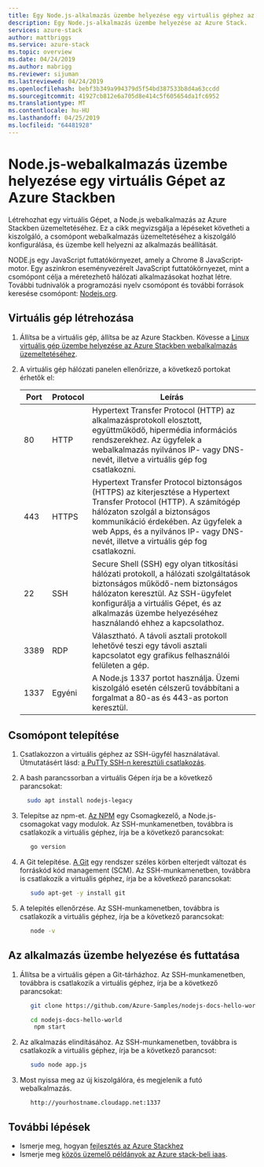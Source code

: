 ```yaml
---
title: Egy Node.js-alkalmazás üzembe helyezése egy virtuális géphez az Azure Stackben |} A Microsoft Docs
description: Egy Node.js-alkalmazás üzembe helyezése az Azure Stack.
services: azure-stack
author: mattbriggs
ms.service: azure-stack
ms.topic: overview
ms.date: 04/24/2019
ms.author: mabrigg
ms.reviewer: sijuman
ms.lastreviewed: 04/24/2019
ms.openlocfilehash: bebf3b349a994379d5f54bd387533b8d4a63ccdd
ms.sourcegitcommit: 41927cb812e6a705d8e414c5f605654da1fc6952
ms.translationtype: MT
ms.contentlocale: hu-HU
ms.lasthandoff: 04/25/2019
ms.locfileid: "64481928"
---
```

# <a name="how-to-deploy-a-nodejs-web-app-to-a-vm-in-azure-stack"></a>Node.js-webalkalmazás üzembe helyezése egy virtuális Gépet az Azure Stackben

Létrehozhat egy virtuális Gépet, a Node.js webalkalmazás az Azure Stackben üzemeltetéséhez. Ez a cikk megvizsgálja a lépéseket követheti a kiszolgáló, a csomópont webalkalmazás üzemeltetéséhez a kiszolgáló konfigurálása, és üzembe kell helyezni az alkalmazás beállítását.

NODE.js egy JavaScript futtatókörnyezet, amely a Chrome 8 JavaScript-motor. Egy aszinkron eseményvezérelt JavaScript futtatókörnyezet, mint a csomópont célja a méretezhető hálózati alkalmazásokat hozhat létre. További tudnivalók a programozási nyelv csomópont és további források keresése csomópont: [Nodejs.org](https://nodejs.org).

## <a name="create-a-vm"></a>Virtuális gép létrehozása

1. Állítsa be a virtuális gép, állítsa be az Azure Stackben. Kövesse a [Linux virtuális gép üzembe helyezése az Azure Stackben webalkalmazás üzemeltetéséhez](azure-stack-dev-start-howto-deploy-linux.md).

2. A virtuális gép hálózati panelen ellenőrizze, a következő portokat érhetők el:

    | Port | Protocol | Leírás |
    | --- | --- | --- |
    | 80 | HTTP | Hypertext Transfer Protocol (HTTP) az alkalmazásprotokoll elosztott, együttműködő, hipermédia információs rendszerekhez. Az ügyfelek a webalkalmazás nyilvános IP- vagy DNS-nevét, illetve a virtuális gép fog csatlakozni. |
    | 443 | HTTPS | Hypertext Transfer Protocol biztonságos (HTTPS) az kiterjesztése a Hypertext Transfer Protocol (HTTP). A számítógép hálózaton szolgál a biztonságos kommunikáció érdekében. Az ügyfelek a web Apps, és a nyilvános IP- vagy DNS-nevét, illetve a virtuális gép fog csatlakozni. |
    | 22 | SSH | Secure Shell (SSH) egy olyan titkosítási hálózati protokoll, a hálózati szolgáltatások biztonságos működő-nem biztonságos hálózaton keresztül. Az SSH-ügyfelet konfigurálja a virtuális Gépet, és az alkalmazás üzembe helyezéséhez használandó ehhez a kapcsolathoz. |
    | 3389 | RDP | Választható. A távoli asztali protokoll lehetővé teszi egy távoli asztali kapcsolatot egy grafikus felhasználói felületen a gép.   |
    | 1337 | Egyéni | A Node.js 1337 portot használja. Üzemi kiszolgáló esetén célszerű továbbítani a forgalmat a 80-as és 443-as porton keresztül. |

## <a name="install-node"></a>Csomópont telepítése

1. Csatlakozzon a virtuális géphez az SSH-ügyfél használatával. Útmutatásért lásd: [a PuTTy SSH-n keresztüli csatlakozás](azure-stack-dev-start-howto-ssh-public-key.md#connect-via-ssh-with-putty).
1. A bash parancssorban a virtuális Gépen írja be a következő parancsokat:

    ```bash  
      sudo apt install nodejs-legacy
    ```

2. Telepítse az npm-et. [Az NPM](https://www.npmjs.com/) egy Csomagkezelő, a Node.js-csomagokat vagy modulok. Az SSH-munkamenetben, továbbra is csatlakozik a virtuális géphez, írja be a következő parancsokat:

    ```bash  
       go version
    ```

3. A Git telepítése. [A Git](https://git-scm.com) egy rendszer széles körben elterjedt változat és forráskód kód management (SCM). Az SSH-munkamenetben, továbbra is csatlakozik a virtuális géphez, írja be a következő parancsokat:

    ```bash  
       sudo apt-get -y install git
    ```

3. A telepítés ellenőrzése. Az SSH-munkamenetben, továbbra is csatlakozik a virtuális géphez, írja be a következő parancsokat:

    ```bash  
       node -v
    ```

## <a name="deploy-and-run-the-app"></a>Az alkalmazás üzembe helyezése és futtatása

1. Állítsa be a virtuális gépen a Git-tárházhoz. Az SSH-munkamenetben, továbbra is csatlakozik a virtuális géphez, írja be a következő parancsokat:

    ```bash  
       git clone https://github.com/Azure-Samples/nodejs-docs-hello-world.git
    
       cd nodejs-docs-hello-world
        npm start
    ```

2. Az alkalmazás elindításához. Az SSH-munkamenetben, továbbra is csatlakozik a virtuális géphez, írja be a következő parancsot:

    ```bash  
       sudo node app.js
    ```

3.  Most nyissa meg az új kiszolgálóra, és megjelenik a futó webalkalmazás.

    ```HTTP  
       http://yourhostname.cloudapp.net:1337
    ```

## <a name="next-steps"></a>További lépések

- Ismerje meg, hogyan [fejlesztés az Azure Stackhez](azure-stack-dev-start.md)
- Ismerje meg [közös üzemelő példányok az Azure stack-beli iaas](azure-stack-dev-start-deploy-app.md).